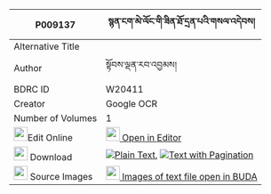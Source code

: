 |P009137|སྙན་ངག་མེ་ལོང་གི་ཟིན་ཐོ་དྲན་པའི་གསལ་འདེབས། 
| --- | --- 
|Alternative Title |
|Author| སྟོབས་ལྡན་རབ་འབྱམས།
|BDRC ID | W20411
|Creator | Google OCR
|Number of Volumes| 1
|<img width="25" src="https://img.icons8.com/color/25/000000/edit-property.png">Edit Online| [<img width="25" src="https://avatars.githubusercontent.com/u/45091458?s=200&v=4"> Open in Editor](http://editor.openpecha.org/P009137)
|<img width="25" src="https://img.icons8.com/fluent/48/000000/download-2.png"/>  Download | [![](https://img.icons8.com/color/20/000000/txt.png)Plain Text](https://github.com/Openpecha/P009137/releases/download/v1/nyenngak_melong_gi_zinto_drenp_plain_P009137.zip), [![](https://img.icons8.com/color/20/000000/txt.png)Text with Pagination](https://github.com/Openpecha/P009137/releases/download/v1/nyenngak_melong_gi_zinto_drenp_pages_P009137.zip)
|<img width="25" src="https://img.icons8.com/plasticine/100/000000/pictures-folder.png"/>  Source Images | [<img width="25" src="https://library.bdrc.io/icons/BUDA-small.svg"> Images of text file open in BUDA](https://library.bdrc.io/show/bdr:W20411)